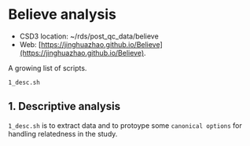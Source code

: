 # Believe analysis

- CSD3 location: ~/rds/post_qc_data/believe
- Web: [https://jinghuazhao.github.io/Believe](https://jinghuazhao.github.io/Believe).

A growing list of scripts.

```
1_desc.sh
```

## 1. Descriptive analysis

`1_desc.sh` is to extract data and to protoype some `canonical options` for handling relatedness in the study.
